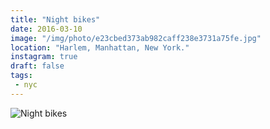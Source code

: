 ```yaml
---
title: "Night bikes"
date: 2016-03-10
image: "/img/photo/e23cbed373ab982caff238e3731a75fe.jpg"
location: "Harlem, Manhattan, New York."
instagram: true
draft: false
tags:
 - nyc
---
```


![Night bikes](/img/photo/e23cbed373ab982caff238e3731a75fe.jpg)
